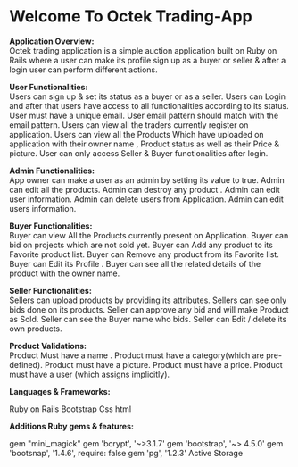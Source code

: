<h1>Welcome To Octek Trading-App</h1>


<b>Application Overview:</b><br>
Octek trading application is a simple auction application built on Ruby on Rails where a user can make its profile sign up as a buyer or seller & after a login user can perform different actions.


<b>User Functionalities:</b><br>
Users can sign up & set its status as a buyer or as a seller.
 Users can Login and after that users have access to all functionalities according to its status.
User must have a unique email.
User email pattern should match with the email pattern.
Users can view all the traders currently register on application.
Users can view all the Products Which have uploaded on application with their owner name , Product status as well as their Price & picture.
User can only access Seller & Buyer functionalities after login.

<b>Admin Functionalities:</b><br>
App owner can make a user as an admin by setting its value to true.
Admin can edit all the products.
Admin can destroy any product .
Admin can edit user information.
Admin can delete users from Application.
Admin can edit users information.

<b>Buyer Functionalities:</b><br>
Buyer can view All the Products currently present on Application.
Buyer can bid on projects which are not sold yet.
Buyer can Add any product to its Favorite product list.
Buyer can Remove any product from its Favorite list.
Buyer can Edit its Profile .
Buyer can see all the related details of the product with the owner name.



<b>Seller Functionalities:</b><br>
Sellers can upload products by providing its attributes.
Sellers can see only bids done on its products.
Seller can approve any bid and will make Product as Sold.
Seller can see the Buyer name who bids.
Seller can Edit / delete its own products.


<b>Product Validations:</b><br>
Product Must have a name .
Product must have a category(which are pre-defined).
Product must have a picture.
Product must have a price.
Product must have a user (which assigns implicitly).


<b>Languages & Frameworks:</b><br>

Ruby on Rails
Bootstrap
Css
html


<b>Additions Ruby gems & features:</b><br>

gem "mini_magick"
gem 'bcrypt',   '~>3.1.7'
gem 'bootstrap', '~> 4.5.0'
gem 'bootsnap',   '1.4.6', require: false
gem 'pg', '1.2.3'
Active Storage
